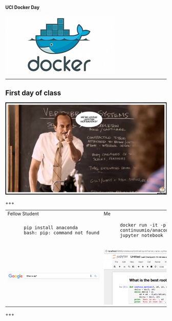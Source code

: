 #### UCI Docker Day

![docker](assets/docker.jpg)

---

## First day of class

![teacher](assets/teacher.jpg)

+++

<table>
<tr>
    <td>Fellow Student</td>
    <td>Me</td>
</tr>
<tr>
    <td>
      <pre>
      pip install anaconda
      bash: pip: command not found
      </pre>
    </td>
    <td>
      <pre>
      docker run -it -p 8888:8888 \
      continuumio/anaconda \
      jupyter notebook --ip='*'
      </pre>
    </td>
</tr>
<tr>
    <td>
      <img src="assets/pip.png" />
    </td> <td>
      <img src="assets/jupyter.png" />
    </td>
</tr>
</table>

+++


